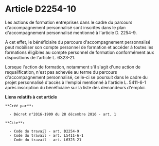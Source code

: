 # Article D2254-10

Les actions de formation entreprises dans le cadre du parcours d'accompagnement personnalisé sont inscrites dans le plan
d'accompagnement personnalisé mentionné à l'article D. 2254-9. 

A cet effet, le bénéficiaire du parcours d'accompagnement personnalisé peut mobiliser son compte personnel de formation et
accéder à toutes les formations éligibles au compte personnel de formation conformément aux dispositions de l'article L.
6323-21. 

Lorsque l'action de formation, notamment s'il s'agit d'une action de requalification, n'est pas achevée au terme du parcours
d'accompagnement personnalisé, celle-ci se poursuit dans le cadre du projet personnalisé d'accès à l'emploi mentionné à
l'article L. 5411-6-1 après inscription du bénéficiaire sur la liste des demandeurs d'emploi.

**Liens relatifs à cet article**

	**Créé par**:

	  - Décret n°2016-1909 du 28 décembre 2016 - art. 1

	**Cite**:

	  - Code du travail - art. D2254-9
	  - Code du travail - art. L5411-6-1
	  - Code du travail - art. L6323-21
